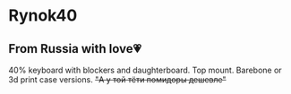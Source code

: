 # Rynok40
## From Russia with love💗
40% keyboard with blockers and daughterboard. Top mount. Barebone or 3d print case versions.
~~"А у той тёти помидоры дешевле"~~

